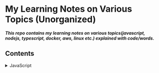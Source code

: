 # My Learning Notes on Various Topics (Unorganized)

**_This repo contains my learning notes on various topics(javascript, nodejs, typescript, docker, aws, linux etc.) explained with code/words._**

## Contents

<details>
<summary>JavaScript</summary>

- [**_Objects_**](https://github.com/faayam/my-learning-notes/blob/main/JavaScript/objects-js)
- [**_Array_**](https://github.com/faayam/my-learning-notes/blob/main/JavaScript/array-js)

</details>
